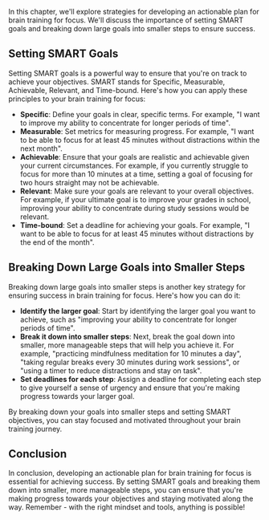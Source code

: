 
In this chapter, we'll explore strategies for developing an actionable plan for brain training for focus. We'll discuss the importance of setting SMART goals and breaking down large goals into smaller steps to ensure success.

Setting SMART Goals
-------------------

Setting SMART goals is a powerful way to ensure that you're on track to achieve your objectives. SMART stands for Specific, Measurable, Achievable, Relevant, and Time-bound. Here's how you can apply these principles to your brain training for focus:

* **Specific**: Define your goals in clear, specific terms. For example, "I want to improve my ability to concentrate for longer periods of time".
* **Measurable**: Set metrics for measuring progress. For example, "I want to be able to focus for at least 45 minutes without distractions within the next month".
* **Achievable**: Ensure that your goals are realistic and achievable given your current circumstances. For example, if you currently struggle to focus for more than 10 minutes at a time, setting a goal of focusing for two hours straight may not be achievable.
* **Relevant**: Make sure your goals are relevant to your overall objectives. For example, if your ultimate goal is to improve your grades in school, improving your ability to concentrate during study sessions would be relevant.
* **Time-bound**: Set a deadline for achieving your goals. For example, "I want to be able to focus for at least 45 minutes without distractions by the end of the month".

Breaking Down Large Goals into Smaller Steps
--------------------------------------------

Breaking down large goals into smaller steps is another key strategy for ensuring success in brain training for focus. Here's how you can do it:

* **Identify the larger goal**: Start by identifying the larger goal you want to achieve, such as "improving your ability to concentrate for longer periods of time".
* **Break it down into smaller steps**: Next, break the goal down into smaller, more manageable steps that will help you achieve it. For example, "practicing mindfulness meditation for 10 minutes a day", "taking regular breaks every 30 minutes during work sessions", or "using a timer to reduce distractions and stay on task".
* **Set deadlines for each step**: Assign a deadline for completing each step to give yourself a sense of urgency and ensure that you're making progress towards your larger goal.

By breaking down your goals into smaller steps and setting SMART objectives, you can stay focused and motivated throughout your brain training journey.

Conclusion
----------

In conclusion, developing an actionable plan for brain training for focus is essential for achieving success. By setting SMART goals and breaking them down into smaller, more manageable steps, you can ensure that you're making progress towards your objectives and staying motivated along the way. Remember - with the right mindset and tools, anything is possible!
